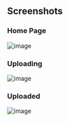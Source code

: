 ## Screenshots

### Home Page
![image](https://github.com/undefinedzack/Multi-Image-Upload/assets/44795123/0e300bbc-51f5-4757-971c-9bd726e0844b)

### Uploading
![image](https://github.com/undefinedzack/Multi-Image-Upload/assets/44795123/f45cf73b-288b-4b36-ae2f-c93ef1fe9c5f)

### Uploaded
![image](https://github.com/undefinedzack/Multi-Image-Upload/assets/44795123/fe45bcaa-b663-419d-8a05-9d04535832ee)




